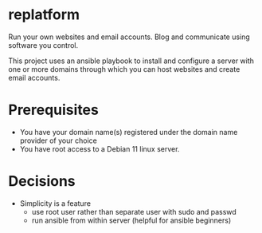 # replatform

Run your own websites and email accounts. Blog and communicate using
software you control.

This project uses an ansible playbook to install and configure a server
with one or more domains through which you can host websites and
create email accounts.

# Prerequisites

- You have your domain name(s) registered under the domain name
  provider of your choice
- You have root access to a Debian 11 linux server.

# Decisions
- Simplicity is a feature
  - use root user rather than separate user with sudo and passwd
  - run ansible from within server (helpful for ansible beginners)


